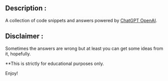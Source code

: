 ## Description :

A collection of code snippets and answers powered by [ChatGPT OpenAI](https://openai.com/blog/chatgpt/).

## Disclaimer :

Sometimes the answers are wrong but at least you can get some ideas from it, hopefully.

**This is strictly for educational purposes only.

Enjoy!
